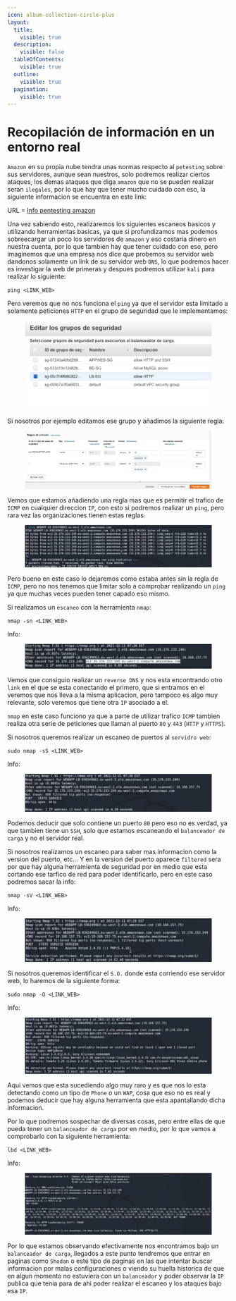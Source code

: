 ```yaml
---
icon: album-collection-circle-plus
layout:
  title:
    visible: true
  description:
    visible: false
  tableOfContents:
    visible: true
  outline:
    visible: true
  pagination:
    visible: true
---
```


# Recopilación de información en un entorno real

`Amazon` en su propia nube tendra unas normas respecto al `petesting` sobre sus servidores, aunque sean nuestros, solo podremos realizar ciertos ataques, los demas ataques que diga `amazon` que no se pueden realizar seran `ilegales`, por lo que hay que tener mucho cuidado con eso, la siguiente informacion se encuentra en este link:

URL = [Info pentesting amazon](https://aws.amazon.com/es/security/penetration-testing/)

Una vez sabiendo esto, realizaremos los siguientes escaneos basicos y utilizando herramientas basicas, ya que si profundizamos mas podemos sobreecargar un poco los servidores de `amazon` y eso costaria dinero en nuestra cuenta, por lo que tambien hay que tener cuidado con eso, pero imaginemos que una empresa nos dice que probemos su servidor web dandonos solamente un link de su servidor web `DNS`, lo que podremos hacer es investigar la web de primeras y despues podremos utilizar `kali` para realizar lo siguiente:

```shell
ping <LINK_WEB>
```

Pero veremos que no nos funciona el `ping` ya que el servidor esta limitado a solamente peticiones `HTTP` en el grupo de seguridad que le implementamos:

<figure><img src="../../.gitbook/assets/image (66).png" alt=""><figcaption></figcaption></figure>

Si nosotros por ejemplo editamos ese grupo y añadimos la siguiente regla:

<figure><img src="../../.gitbook/assets/image (67).png" alt=""><figcaption></figcaption></figure>

Vemos que estamos añadiendo una regla mas que es permitir el trafico de `ICMP` en cualquier direccion `IP`, con esto si podremos realizar un `ping`, pero rara vez las organizaciones tienen estas reglas.

<figure><img src="../../.gitbook/assets/image (68).png" alt=""><figcaption></figcaption></figure>

Pero bueno en este caso lo dejaremos como estaba antes sin la regla de `ICMP`, pero no nos tenemos que limitar solo a comprobar realizando un `ping` ya que muchas veces pueden tener capado eso mismo.

Si realizamos un `escaneo` con la herramienta `nmap`:

```shell
nmap -sn <LINK_WEB>
```

Info:

<figure><img src="../../.gitbook/assets/image (69).png" alt=""><figcaption></figcaption></figure>

Vemos que consiguio realizar un `reverse DNS` y nos esta encontrando otro `link` en el que se esta conectando el primero, que si entramos en el veremos que nos lleva a la misma aplicacion, pero tampoco es algo muy relevante, solo veremos que tiene otra `IP` asociado a el.

`nmap` en este caso funciono ya que a parte de utilizar trafico `ICMP` tambien realiza otra serie de peticiones que llaman al puerto `80` y `443` (`HTTP` y `HTTPS`).

Si nosotros queremos realizar un escaneo de puertos al `servidro web`:

```shell
sudo nmap -sS <LINK_WEB>
```

Info:

<figure><img src="../../.gitbook/assets/image (70).png" alt=""><figcaption></figcaption></figure>

Podemos deducir que solo contiene un puerto `80` pero eso no es verdad, ya que tambien tiene un `SSH`, solo que estamos escaneando el `balanceador de carga` y no el servidor real.

Si nosotros realizamos un escaneo para saber mas informacion como la version del puerto, etc... Y en la version del puerto aparece `filtered` sera por que hay alguna herramienta de seguridad por en medio que esta cortando ese tarfico de red para poder identificarlo, pero en este caso podremos sacar la info:

```shell
nmap -sV <LINK_WEB>
```

Info:

<figure><img src="../../.gitbook/assets/image (71).png" alt=""><figcaption></figcaption></figure>

Si nosotros queremos identificar el `S.O.` donde esta corriendo ese servidor web, lo haremos de la siguiente forma:

```shell
sudo nmap -O <LINK_WEB>
```

Info:

<figure><img src="../../.gitbook/assets/image (72).png" alt=""><figcaption></figcaption></figure>

Aqui vemos que esta sucediendo algo muy raro y es que nos lo esta detectando como un tipo de `Phone` o un `WAP`, cosa que eso no es real y podemos deducir que hay alguna herramienta que esta apantallando dicha informacion.

Por lo que podremos sospechar de diversas cosas, pero entre ellas de que pueda tener un `balanceador de carga` por en medio, por lo que vamos a comprobarlo con la siguiente herramienta:

```shell
lbd <LINK_WEB>
```

Info:

<figure><img src="../../.gitbook/assets/image (73).png" alt=""><figcaption></figcaption></figure>

Por lo que estamos observando efectivamente nos encontramos bajo un `balanceador de carga`, llegados a este punto tendremos que entrar en paginas como `Shodan` o este tipo de paginas en las que intentar buscar informacion por malas configuraciones o viendo su huella historica de que en algun momento no estuviera con un `balanceador` y poder observar la `IP` publica que tenia para de ahi poder realizar el escaneo y los ataques bajo esa `IP`.

